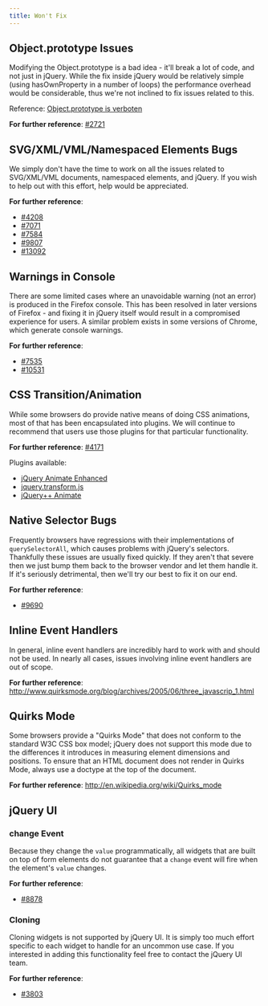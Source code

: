 ```yaml
---
title: Won't Fix
---
```


## Object.prototype Issues

Modifying the Object.prototype is a bad idea - it'll break a lot of code, and
not just in jQuery. While the fix inside jQuery would be relatively simple
(using hasOwnProperty in a number of loops) the performance overhead would be
considerable, thus we're not inclined to fix issues related to this.

Reference: [Object.prototype is verboten](http://erik.eae.net/archives/2005/06/06/22.13.54/)

**For further reference**: [ #2721 ]( http://bugs.jquery.com/ticket/2721 )

## SVG/XML/VML/Namespaced Elements Bugs

We simply don't have the time to work on all the issues related to SVG/XML/VML 
documents, namespaced elements, and jQuery. If you wish to help out with this effort, help would be
appreciated.

**For further reference**:

* [#4208](http://bugs.jquery.com/ticket/4208)
* [#7071](http://bugs.jquery.com/ticket/7071)
* [#7584](http://bugs.jquery.com/ticket/7584)
* [#9807](http://bugs.jquery.com/ticket/9807)
* [#13092](http://bugs.jquery.com/ticket/13092)

## Warnings in Console

There are some limited cases where an unavoidable warning (not an error) is
produced in the Firefox console. This has been resolved in later versions of
Firefox - and fixing it in jQuery itself would result in a compromised
experience for users. A similar problem exists in some versions of Chrome,
which generate console warnings.

**For further reference**:

* [#7535](http://bugs.jquery.com/ticket/7535)
* [#10531](http://bugs.jquery.com/ticket/10531)

## CSS Transition/Animation

While some browsers do provide native means of doing CSS animations, most of
that has been encapsulated into plugins. We will continue to recommend that
users use those plugins for that particular functionality.

**For further reference**: [#4171](http://bugs.jquery.com/ticket/4171)

Plugins available:

* [jQuery Animate Enhanced](https://github.com/benbarnett/jQuery-Animate-Enhanced/)
* [jquery.transform.js](https://github.com/louisremi/jquery.transform.js)
* [jQuery++ Animate](http://jquerypp.com/#animate)

## Native Selector Bugs

Frequently browsers have regressions with their implementations of
`querySelectorAll`, which causes problems with jQuery's selectors. Thankfully
these issues are usually fixed quickly. If they aren't that severe then we
just bump them back to the browser vendor and let them handle it.
If it's seriously detrimental, then we'll try our best to fix it on our end.

**For further reference**:

* [#9690]( http://bugs.jquery.com/ticket/9690 )

## Inline Event Handlers

In general, inline event handlers are incredibly hard to work with and should
not be used. In nearly all cases, issues involving inline event handlers are
out of scope.

**For further reference**: http://www.quirksmode.org/blog/archives/2005/06/three_javascrip_1.html

## Quirks Mode

Some browsers provide a "Quirks Mode" that does not conform to the standard W3C
CSS box model; jQuery does not support this mode due to the differences it
introduces in measuring element dimensions and positions. To ensure that an
HTML document does not render in Quirks Mode, always use a doctype at the top
of the document.

**For further reference**: http://en.wikipedia.org/wiki/Quirks_mode

## jQuery UI

### change Event

Because they change the `value` programmatically, all widgets that are built on 
top of form elements do not guarantee that a `change` event will fire when the 
element's `value` changes.

**For further reference**:

* [#8878]( http://bugs.jqueryui.com/ticket/8878 )

### Cloning

Cloning widgets is not supported by jQuery UI.  It is simply too much effort specific 
to each widget to handle for an uncommon use case.  If you interested in adding
this functionality feel free to contact the jQuery UI team.

**For further reference**:

* [#3803]( http://bugs.jqueryui.com/ticket/3803 )
